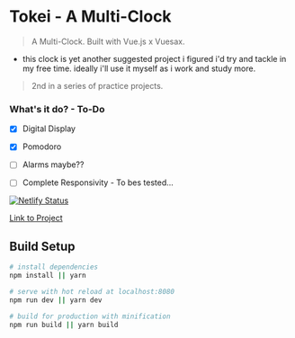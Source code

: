 # Tokei - A Multi-Clock

> A Multi-Clock. Built with Vue.js x Vuesax.
- this clock is yet another suggested project i figured i'd try and tackle in my free time. ideally i'll use it myself as i work and study more.

> 2nd in a series of practice projects. 

### What's it do? - To-Do

- [x] Digital Display
- [x] Pomodoro 
- [ ] Alarms maybe??
- [ ] Complete Responsivity - To bes tested...


[![Netlify Status](https://api.netlify.com/api/v1/badges/1e89f57c-185a-45e3-a537-646d97b9a10e/deploy-status)](https://app.netlify.com/sites/dentaku/deploys)

[Link to Project](https://dentaku.netlify.com)


## Build Setup

``` bash
# install dependencies
npm install || yarn

# serve with hot reload at localhost:8080
npm run dev || yarn dev

# build for production with minification
npm run build || yarn build

```